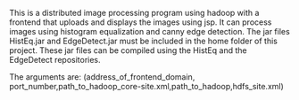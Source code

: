 This is a distributed image processing program using hadoop with a frontend that uploads and displays the images using jsp. It can process images using histogram equalization and canny edge detection. The jar files HistEq.jar and EdgeDetect.jar must be included in the home folder of this project. These jar files can be compiled using the HistEq and the EdgeDetect repositories.

The arguments are: (address_of_frontend_domain, port_number,path_to_hadoop_core-site.xml,path_to_hadoop,hdfs_site.xml)
